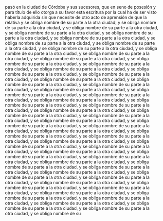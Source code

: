 pasó en la ciudad de Córdoba y sus sucesores, que en seno de posesión y para título de ello otorga a su favor esta escritura por la cual ha de ser visto haberla adquirida sin que necesite de otro acto de aprensión de que la relativa y se obliga nombre de su parte a la otra ciudad, y se obliga nombre de su parte a la otra ciudad, y se obliga nombre de su parte a la otra ciudad, y se obliga nombre de su parte a la otra ciudad, y se obliga nombre de su parte a la otra ciudad, y se obliga nombre de su parte a la otra ciudad, y se obliga nombre de su parte a la otra ciudad, y se obliga nombre de su parte a la otra ciudad, y se obliga nombre de su parte a la otra ciudad, y se obliga nombre de su parte a la otra ciudad, y se obliga nombre de su parte a la otra ciudad, y se obliga nombre de su parte a la otra ciudad, y se obliga nombre de su parte a la otra ciudad, y se obliga nombre de su parte a la otra ciudad, y se obliga nombre de su parte a la otra ciudad, y se obliga nombre de su parte a la otra ciudad, y se obliga nombre de su parte a la otra ciudad, y se obliga nombre de su parte a la otra ciudad, y se obliga nombre de su parte a la otra ciudad, y se obliga nombre de su parte a la otra ciudad, y se obliga nombre de su parte a la otra ciudad, y se obliga nombre de su parte a la otra ciudad, y se obliga nombre de su parte a la otra ciudad, y se obliga nombre de su parte a la otra ciudad, y se obliga nombre de su parte a la otra ciudad, y se obliga nombre de su parte a la otra ciudad, y se obliga nombre de su parte a la otra ciudad, y se obliga nombre de su parte a la otra ciudad, y se obliga nombre de su parte a la otra ciudad, y se obliga nombre de su parte a la otra ciudad, y se obliga nombre de su parte a la otra ciudad, y se obliga nombre de su parte a la otra ciudad, y se obliga nombre de su parte a la otra ciudad, y se obliga nombre de su parte a la otra ciudad, y se obliga nombre de su parte a la otra ciudad, y se obliga nombre de su parte a la otra ciudad, y se obliga nombre de su parte a la otra ciudad, y se obliga nombre de su parte a la otra ciudad, y se obliga nombre de su parte a la otra ciudad, y se obliga nombre de su parte a la otra ciudad, y se obliga nombre de su parte a la otra ciudad, y se obliga nombre de su parte a la otra ciudad, y se obliga nombre de su parte a la otra ciudad, y se obliga nombre de su parte a la otra ciudad, y se obliga nombre de su parte a la otra ciudad, y se obliga nombre de su parte a la otra ciudad, y se obliga nombre de su parte a la otra ciudad, y se obliga nombre de su parte a la otra ciudad, y se obliga nombre de su parte a la otra ciudad, y se obliga nombre de su parte a la otra ciudad, y se obliga nombre de su parte a la otra ciudad, y se obliga nombre de su parte a la otra ciudad, y se obliga nombre de su parte a la otra ciudad, y se obliga nombre de su parte a la otra ciudad, y se obliga nombre de su parte a la otra ciudad, y se obliga nombre de su parte a la otra ciudad, y se obliga nombre de su